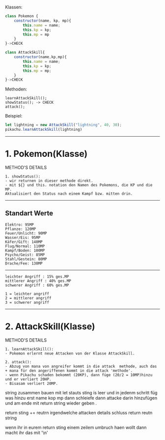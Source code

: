 Klassen:
```js
class Pokemon {
    constructor(name, kp, mp){
        this.name = name;
        this.kp = kp;
        this.mp = mp
    }
}->CHECK

class AttackSkill{
    constructor(name,kp,mp){      
        this.name = name;
        this.kp = kp;
        this.mp = mp;
    }
}->CHECK
```
Methoden:
```JS
learnAttackSkill();
showStatus(); -> CHECK
attack();
```
Beispiel:
```js
let lightning = new AttackSkill("lightning", 40, 30);
pikachu.learnAttackSkill(lightning)
```
----------------------------------------------

# 1. Pokemon(Klasse)
METHOD'S DETAILS
```
1. showStatus(): 
- wir returnen in dieser methode direkt.
- mit ${} und this. notation den Namen des Pokemons, die KP und die MP. 
Aktualisiert den Status nach einem Kampf bzw. mitten drin.
```
----------------------------------------------

## Standart Werte
```
Elektro: 95MP
Pflanze: 120MP
Feuer/Unlicht: 90MP
Wasser/Eis: 95MP
Käfer/Gift: 140MP
Flug/Normal: 110MP
Kampf/Boden: 100MP
Psycho/Geist: 85MP
Stahl/Gestein: 80MP
Drache/Fee: 130MP
```

----------------------------------------------

```
leichter Angriff : 15% ges.MP
mittlerer Angriff : 40% ges.MP
schwerer Angriff : 60% ges.MP

1 = leichter angriff
2 = mittlerer angriff
3 = schwerer angriff
```
----------------------------------------------
# 2. AttackSkill(Klasse)
METHOD'S DETAILS
```
1. learnAttackSkill():
- Pokemon erlernt neue Attacken von der Klasse AttackSkill.

2. attack():
- Abzug von mana von angreifer kommt in die attack  methode, auch das + mana für den angeriffenen kommt in die attack 'methode'.
- wenn Pikachu schaden bekommt (20KP), dann füge (20/2 = 10MP)hinzu und er verliert 20HP.
- Bisasam verliert 20MP.
```

string zusammen bauen mit 
let stauts sting is leer und in jedenm schritt füg was hinzu erst name kop mp dann schleiefe dann attacke darin hinzufügen und am ende mit return string wieder geben .

return sting += 
reutrn  irgendwelche attacken details
schluss
return reutn string


wenn ihr in eurem return sting einem zeilem umbruch haen wollt dann macht ihr das mit '\n'